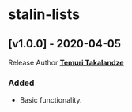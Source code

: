 # stalin-lists

## [v1.0.0] - 2020-04-05

Release Author **[Temuri Takalandze](https://github.com/ABGEO07)**

### Added
- Basic functionality.
